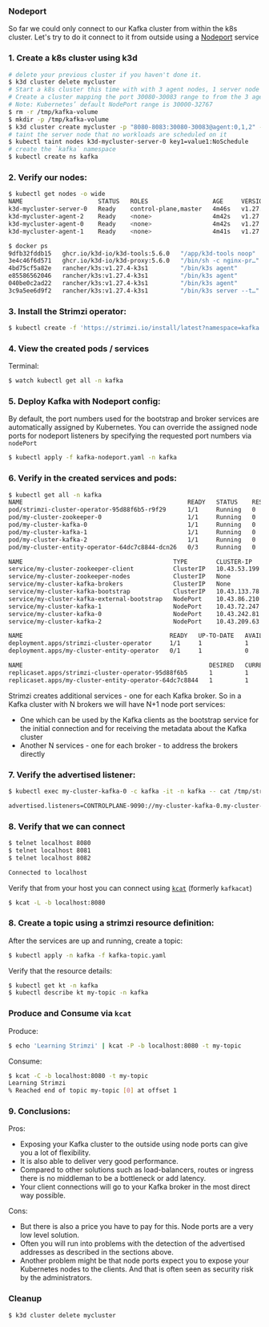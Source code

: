 ### Nodeport

So far we could only connect to our Kafka cluster from within the k8s cluster.
Let's try to do it connect to it from outside using a [Nodeport](https://kubernetes.io/docs/concepts/services-networking/service/#type-nodeport) service

### 1. Create a k8s cluster using k3d

```bash
# delete your previous cluster if you haven't done it.
$ k3d cluster delete mycluster
# Start a k8s cluster this time with with 3 agent nodes, 1 server node (control-plane), 
# Create a cluster mapping the port 30080-30083 range to from the 3 agent nodes to 8080-8083 on the host
# Note: Kubernetes’ default NodePort range is 30000-32767
$ rm -r /tmp/kafka-volume
$ mkdir -p /tmp/kafka-volume 
$ k3d cluster create mycluster -p "8080-8083:30080-30083@agent:0,1,2" --agents 3 -v /tmp/kafka-volume:/var/lib/rancher/k3s/storage@all
# taint the server node that no workloads are scheduled on it
$ kubectl taint nodes k3d-mycluster-server-0 key1=value1:NoSchedule
# create the `kafka` namespace
$ kubectl create ns kafka
```

### 2. Verify our nodes:

```bash
$ kubectl get nodes -o wide
NAME                     STATUS   ROLES                  AGE     VERSION        INTERNAL-IP   EXTERNAL-IP   OS-IMAGE   KERNEL-VERSION    CONTAINER-RUNTIME
k3d-mycluster-server-0   Ready    control-plane,master   4m46s   v1.27.4+k3s1   172.21.0.3    <none>        K3s dev    6.4.16-linuxkit   containerd://1.7.1-k3s1
k3d-mycluster-agent-2    Ready    <none>                 4m42s   v1.27.4+k3s1   172.21.0.5    <none>        K3s dev    6.4.16-linuxkit   containerd://1.7.1-k3s1
k3d-mycluster-agent-0    Ready    <none>                 4m42s   v1.27.4+k3s1   172.21.0.4    <none>        K3s dev    6.4.16-linuxkit   containerd://1.7.1-k3s1
k3d-mycluster-agent-1    Ready    <none>                 4m41s   v1.27.4+k3s1   172.21.0.6    <none>        K3s dev    6.4.16-linuxkit   containerd://1.7.1-k3s1
```

```bash
$ docker ps
9dfb32fddb15   ghcr.io/k3d-io/k3d-tools:5.6.0   "/app/k3d-tools noop"    3 minutes ago   Up 3 minutes                                                                                                                                         k3d-mycluster-tools
3e4c46f6d571   ghcr.io/k3d-io/k3d-proxy:5.6.0   "/bin/sh -c nginx-pr…"   3 minutes ago   Up 3 minutes   80/tcp, 0.0.0.0:51515->6443/tcp, 0.0.0.0:8080->30080/tcp, 0.0.0.0:8081->30081/tcp, 0.0.0.0:8082->30082/tcp, 0.0.0.0:8083->30083/tcp   k3d-mycluster-serverlb
4bd75cf5a82e   rancher/k3s:v1.27.4-k3s1         "/bin/k3s agent"         3 minutes ago   Up 3 minutes                                                                                                                                         k3d-mycluster-agent-2
e85586562046   rancher/k3s:v1.27.4-k3s1         "/bin/k3s agent"         3 minutes ago   Up 3 minutes                                                                                                                                         k3d-mycluster-agent-1
040be0c2ad22   rancher/k3s:v1.27.4-k3s1         "/bin/k3s agent"         3 minutes ago   Up 3 minutes                                                                                                                                         k3d-mycluster-agent-0
3c9a5ee6d9f2   rancher/k3s:v1.27.4-k3s1         "/bin/k3s server --t…"   3 minutes ago   Up 3 minutes                                                                                                                                         k3d-mycluster-server-0
```

### 3. Install the Strimzi operator:

```bash
$ kubectl create -f 'https://strimzi.io/install/latest?namespace=kafka' -n kafka
```

### 4. View the created pods / services 

Terminal:
```bash
$ watch kubectl get all -n kafka 
```

### 5. Deploy Kafka with Nodeport config:

By default, the port numbers used for the bootstrap and broker services are automatically assigned by Kubernetes. 
You can override the assigned node ports for nodeport listeners by specifying the requested port numbers via `nodePort`

```bash
$ kubectl apply -f kafka-nodeport.yaml -n kafka
```

### 6. Verify in the created services and pods:

```bash
$ kubectl get all -n kafka
NAME                                              READY   STATUS    RESTARTS   AGE
pod/strimzi-cluster-operator-95d88f6b5-r9f29      1/1     Running   0          3m45s
pod/my-cluster-zookeeper-0                        1/1     Running   0          2m3s
pod/my-cluster-kafka-0                            1/1     Running   0          53s
pod/my-cluster-kafka-1                            1/1     Running   0          53s
pod/my-cluster-kafka-2                            1/1     Running   0          53s
pod/my-cluster-entity-operator-64dc7c8844-dcn26   0/3     Running   0          5s

NAME                                          TYPE        CLUSTER-IP     EXTERNAL-IP   PORT(S)                                        AGE
service/my-cluster-zookeeper-client           ClusterIP   10.43.53.199   <none>        2181/TCP                                       2m3s
service/my-cluster-zookeeper-nodes            ClusterIP   None           <none>        2181/TCP,2888/TCP,3888/TCP                     2m3s
service/my-cluster-kafka-brokers              ClusterIP   None           <none>        9090/TCP,9091/TCP,8443/TCP,9092/TCP,9093/TCP   54s
service/my-cluster-kafka-bootstrap            ClusterIP   10.43.133.78   <none>        9091/TCP,9092/TCP,9093/TCP                     54s
service/my-cluster-kafka-external-bootstrap   NodePort    10.43.86.210   <none>        9094:30080/TCP                                 54s
service/my-cluster-kafka-1                    NodePort    10.43.72.247   <none>        9094:30082/TCP                                 54s
service/my-cluster-kafka-0                    NodePort    10.43.242.81   <none>        9094:30081/TCP                                 54s
service/my-cluster-kafka-2                    NodePort    10.43.209.63   <none>        9094:30083/TCP                                 54s

NAME                                         READY   UP-TO-DATE   AVAILABLE   AGE
deployment.apps/strimzi-cluster-operator     1/1     1            1           3m45s
deployment.apps/my-cluster-entity-operator   0/1     1            0           5s

NAME                                                    DESIRED   CURRENT   READY   AGE
replicaset.apps/strimzi-cluster-operator-95d88f6b5      1         1         1       3m45s
replicaset.apps/my-cluster-entity-operator-64dc7c8844   1         1         0       5s
```

Strimzi creates additional services - one for each Kafka broker. So in a Kafka cluster with N brokers we will have N+1 
node port services:
- One which can be used by the Kafka clients as the bootstrap service for the initial connection and for receiving 
  the metadata about the Kafka cluster
- Another N services - one for each broker - to address the brokers directly

### 7. Verify the advertised listener:

```bash
$ kubectl exec my-cluster-kafka-0 -c kafka -it -n kafka -- cat /tmp/strimzi.properties | grep advertised
```

```bash
advertised.listeners=CONTROLPLANE-9090://my-cluster-kafka-0.my-cluster-kafka-brokers.kafka.svc:9090,REPLICATION-9091://my-cluster-kafka-0.my-cluster-kafka-brokers.kafka.svc:9091,PLAIN-9092://my-cluster-kafka-0.my-cluster-kafka-brokers.kafka.svc:9092,TLS-9093://my-cluster-kafka-0.my-cluster-kafka-brokers.kafka.svc:9093,EXTERNAL-9094://localhost:8081
```

### 8. Verify that we can connect

```bash
$ telnet localhost 8080
$ telnet localhost 8081
$ telnet localhost 8082

Connected to localhost
```

Verify that from your host you can connect using [`kcat`](https://github.com/edenhill/kcat) (formerly `kafkacat`)

```bash
$ kcat -L -b localhost:8080 
```

### 8. Create a topic using a strimzi resource definition:

After the services are up and running, create a topic:

```bash
$ kubectl apply -n kafka -f kafka-topic.yaml
```

Verify that the resource details:

```bash
$ kubectl get kt -n kafka
$ kubectl describe kt my-topic -n kafka
```

### Produce and Consume via `kcat`

Produce:
```bash
$ echo 'Learning Strimzi' | kcat -P -b localhost:8080 -t my-topic
```

Consume:
```bash
$ kcat -C -b localhost:8080 -t my-topic
Learning Strimzi
% Reached end of topic my-topic [0] at offset 1
```

### 9. Conclusions:

Pros:

- Exposing your Kafka cluster to the outside using node ports can give you a lot of flexibility.
- It is also able to deliver very good performance.
- Compared to other solutions such as load-balancers, routes or ingress there is no middleman to be a bottleneck or add latency.
- Your client connections will go to your Kafka broker in the most direct way possible.

Cons:
- But there is also a price you have to pay for this. Node ports are a very low level solution.
- Often you will run into problems with the detection of the advertised addresses as described in the sections above.
- Another problem might be that node ports expect you to expose your Kubernetes nodes to the clients. And that is often seen as security risk by the administrators.


### Cleanup

```bash
$ k3d cluster delete mycluster  
```
